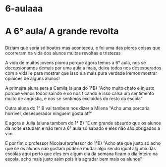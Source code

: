 # 6-aulaaa
<!DOCTYPE hyml>
<head>
<p><h1><strong> A 6° aula/ A grande revolta</p></head></strong></h1>
<body>
<p>Diziam que seria só boatos mas aconteceu, e foi uma das piores coisas que ocorreram na vida dos alunos muitas revoltas e tristezas</p>
<p>A vida de muitos jovens piorou porque agora temos a 6° aula, nos se decepsionamos demais por uma aula a mais, deixa todos nos desesperados com a vida, e para mostrar que isso é a mais pura verdade iremos mostrar opiniões de alguns alunos!</p>
<p>A primeira aluna sera a Camila (aluna do 1°B) "Acho muito chato e injusto porque vemos todos saíndo e só nos ficando e isso calsa um sentimento muito  de angustia, e nos se sentimos excluidos do resto da escola"</p>
<p>Outra aluna do 1° B vai tambem nos dizer a Milena "Acho uma porcaria horrivel, desesperador ninguem gosta aff"</p>
<p> E agora a Julia (aluna tambem do 1° B) "E um grande absurdo que os alunos da noite estudam e não tem a 6° aula só sabado e eles não são obrigados a vim</p>
<p>E por fim o professor Nicolau(professor do 1°B) "Acho até que justo só acho que se os alunos nao gostam poderia mudar algo sendo igual alguma das escolas aqui perto que eles em algum dia da semana ficam o dia inteiro na escola, acho mais justo asim pois iria agradar bem mais os alunos"</p>
</body>
</DOCTYPE html>
